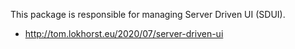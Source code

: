 This package is responsible for managing Server Driven UI (SDUI).

- http://tom.lokhorst.eu/2020/07/server-driven-ui
